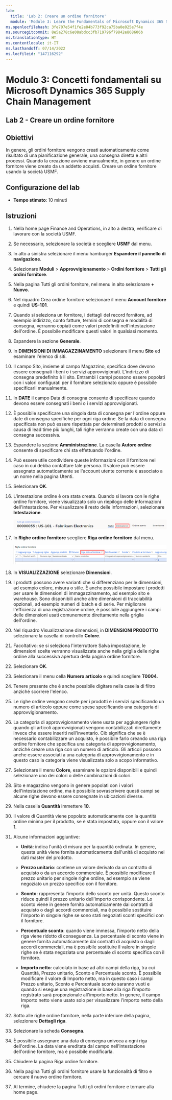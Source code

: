 ```yaml
---
lab:
  title: 'Lab 2: Creare un ordine fornitore'
  module: 'Module 3: Learn the Fundamentals of Microsoft Dynamics 365 Supply Chain Management'
ms.openlocfilehash: 3fe707e54f1fe2e84b773f92ca75ba0e025e7f4e
ms.sourcegitcommit: 8e5a278c6e08abdcc3fb719796f79842e868606b
ms.translationtype: HT
ms.contentlocale: it-IT
ms.lasthandoff: 07/14/2022
ms.locfileid: "147116292"
---
```

# <a name="module-3-learn-the-fundamentals-of-microsoft-dynamics-365-supply-chain-management"></a>Modulo 3: Concetti fondamentali su Microsoft Dynamics 365 Supply Chain Management

## <a name="lab-2---create-a-purchase-order"></a>Lab 2 - Creare un ordine fornitore

## <a name="objectives"></a>Obiettivi

In genere, gli ordini fornitore vengono creati automaticamente come risultato di una pianificazione generale, una consegna diretta e altri processi. Quando la creazione avviene manualmente, in genere un ordine fornitore viene creato da un addetto acquisti. Creare un ordine fornitore usando la società USMF.

## <a name="lab-setup"></a>Configurazione del lab

   - **Tempo stimato**: 10 minuti

## <a name="instructions"></a>Istruzioni

1. Nella home page Finance and Operations, in alto a destra, verificare di lavorare con la società USMF.

1. Se necessario, selezionare la società e scegliere **USMF** dal menu.

1. In alto a sinistra selezionare il menu hamburger **Espandere il pannello di navigazione**.

1. Selezionare **Moduli** > **Approvvigionamento** > **Ordini fornitore** > **Tutti gli ordini fornitore**.

1. Nella pagina Tutti gli ordini fornitore, nel menu in alto selezionare **+ Nuovo**.

1. Nel riquadro Crea ordine fornitore selezionare il menu **Account fornitore** e quindi **US-101**.

1. Quando si seleziona un fornitore, i dettagli del record fornitore, ad esempio indirizzo, conto fatture, termini di consegna e modalità di consegna, verranno copiati come valori predefiniti nell'intestazione dell'ordine. È possibile modificare questi valori in qualsiasi momento.

1. Espandere la sezione **Generale**.

1. In **DIMENSIONI DI IMMAGAZZINAMENTO** selezionare il menu **Sito** ed esaminare l'elenco di siti.

1. Il campo Sito, insieme al campo Magazzino, specifica dove devono essere consegnati i beni o i servizi approvvigionati. L'indirizzo di consegna predefinito è il sito. Entrambi i campi possono essere popolati con i valori configurati per il fornitore selezionato oppure è possibile specificarli manualmente.

1. In **DATE** il campo Data di consegna consente di specificare quando devono essere consegnati i beni o i servizi approvvigionati.

1. È possibile specificare una singola data di consegna per l'ordine oppure date di consegna specifiche per ogni riga ordine. Se la data di consegna specificata non può essere rispettata per determinati prodotti o servizi a causa di lead time più lunghi, tali righe verranno create con una data di consegna successiva.

1. Espandere la sezione **Amministrazione**. La casella **Autore ordine** consente di specificare chi sta effettuando l'ordine.

1. Può essere utile condividere queste informazioni con il fornitore nel caso in cui debba contattare tale persona. Il valore può essere assegnato automaticamente se l'account utente corrente è associato a un nome nella pagina Utenti.

1. Selezionare **OK**.

1. L'intestazione ordine è ora stata creata. Quando si lavora con le righe ordine fornitore, viene visualizzato solo un riepilogo delle informazioni dell'intestazione. Per visualizzare il resto delle informazioni, selezionare **Intestazione**.

    ![Schermata che mostra la posizione del menu Intestazione](./media/lp1-m3-purchase-order-header-option.png)

1. In **Righe ordine fornitore** scegliere **Riga ordine fornitore** dal menu.

    ![Schermata che mostra la posizione dell'opzione di menu Riga ordine fornitore](./media/lp1-m3-purchase-order-purchase-order-line-menu.png)

1. In **VISUALIZZAZIONE** selezionare **Dimensioni**.

1. I prodotti possono avere varianti che si differenziano per le dimensioni, ad esempio colore, misura o stile. È anche possibile impostare i prodotti per usare le dimensioni di immagazzinamento, ad esempio sito e warehouse. Sono disponibili anche altre dimensioni di tracciabilità opzionali, ad esempio numeri di batch e di serie. Per migliorare l'efficienza di una registrazione ordine, è possibile aggiungere i campi delle dimensioni usati comunemente direttamente nella griglia dell'ordine.

1. Nel riquadro Visualizzazione dimensioni, in **DIMENSIONI PRODOTTO** selezionare la casella di controllo **Colore**.

1. Facoltativo: se si seleziona l'interruttore Salva impostazione, le dimensioni scelte verranno visualizzate anche nella griglia delle righe ordine alla successiva apertura della pagina ordine fornitore.

1. Selezionare **OK**.

1. Selezionare il menu cella **Numero articolo** e quindi scegliere **T0004**.

1. Tenere presente che è anche possibile digitare nella casella di filtro anziché scorrere l'elenco.

1. Le righe ordine vengono create per i prodotti e i servizi specificando un numero di articolo oppure come spese specificando una categoria di approvvigionamento.

1. La categoria di approvvigionamento viene usata per aggiungere righe quando gli articoli approvvigionati vengono contabilizzati direttamente invece che essere inseriti nell'inventario. Ciò significa che se è necessario contabilizzare un acquisto, è possibile farlo creando una riga ordine fornitore che specifica una categoria di approvvigionamento, anziché creare una riga con un numero di articolo. Gli articoli possono anche essere associati a una categoria di approvvigionamento e in questo caso la categoria viene visualizzata solo a scopo informativo.

1. Selezionare il menu **Colore**, esaminare le opzioni disponibili e quindi selezionare uno dei colori o delle combinazioni di colori.

1. Sito e magazzino vengono in genere popolati con i valori dell'intestazione ordine, ma è possibile sovrascrivere questi campi se alcune righe devono essere consegnate in ubicazioni diverse.

1. Nella casella **Quantità** immettere **10**.

1. Il valore di Quantità viene popolato automaticamente con la quantità ordine minima per il prodotto, se è stata impostata, oppure con il valore 1.

1. Alcune informazioni aggiuntive:

    - **Unità**: indica l'unità di misura per la quantità ordinata. In genere, questa unità viene fornita automaticamente dall'unità di acquisto nei dati master del prodotto.

    - **Prezzo unitario**: contiene un valore derivato da un contratto di acquisto o da un accordo commerciale. È possibile modificare il prezzo unitario per singole righe ordine, ad esempio se viene negoziato un prezzo specifico con il fornitore.

    - **Sconto**: rappresenta l'importo dello sconto per unità. Questo sconto riduce quindi il prezzo unitario dell'importo corrispondente. Lo sconto viene in genere fornito automaticamente dai contratti di acquisto o dagli accordi commerciali, ma è possibile sostituire l'importo in singole righe se sono stati negoziati sconti specifici con il fornitore.

    - **Percentuale sconto**: quando viene immessa, l'importo netto della riga viene ridotto di conseguenza. La percentuale di sconto viene in genere fornita automaticamente dai contratti di acquisto o dagli accordi commerciali, ma è possibile sostituire il valore in singole righe se è stata negoziata una percentuale di sconto specifica con il fornitore.

    - **Importo netto**: calcolato in base ad altri campi della riga, tra cui Quantità, Prezzo unitario, Sconto e Percentuale sconto. È possibile modificare il valore di Importo netto, ma in questo caso i campi Prezzo unitario, Sconto e Percentuale sconto saranno vuoti e quando si esegue una registrazione in base alla riga l'importo registrato sarà proporzionale all'importo netto. In genere, il campo Importo netto viene usato solo per visualizzare l'importo netto della riga.

1. Sotto alle righe ordine fornitore, nella parte inferiore della pagina, selezionare **Dettagli riga**.

1. Selezionare la scheda **Consegna**.

1. È possibile assegnare una data di consegna univoca a ogni riga dell'ordine. La data viene ereditata dal campo nell'intestazione dell'ordine fornitore, ma è possibile modificarla.

1. Chiudere la pagina Riga ordine fornitore.

1. Nella pagina Tutti gli ordini fornitore usare la funzionalità di filtro e cercare il nuovo ordine fornitore.

1. Al termine, chiudere la pagina Tutti gli ordini fornitore e tornare alla home page.
